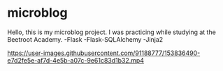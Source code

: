 # microblog
Hello, this is my microblog project. 
I was practicing while studying at the  Beetroot Academy.
-Flask
-Flask-SQLAlchemy
-Jinja2


https://user-images.githubusercontent.com/91188777/153836490-e7d2fe5e-af7d-4e5b-a07c-9e61c83d1b32.mp4

